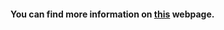 #### You can find more information on [this](https://newtechaudit.ru/graph-mining-pyspark/) webpage.
